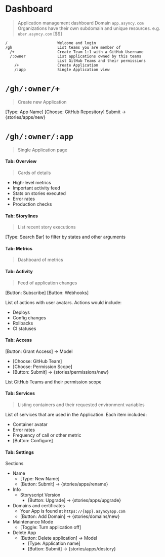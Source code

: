 # Dashboard
> Application management dashboard
> Domain `app.asyncy.com`
> Organizations have their own subdomain and unique resources. e.g. `uber.asyncy.com` [$$]

```
/                      Welcome and login
/gh                    List teams you are member of
  /+                   Create Team 1:1 with a GitHub Username
  /:owner              List applications owned by this teams
                       List GitHub Teams and their permissions
    /+                 Create Application
    /:app              Single Application view
```

# `/gh/:owner/+`
> Create new Application

[Type: App Name]
[Choose: GitHub Repository]
Submit -> {stories/apps/new}

# `/gh/:owner/:app`
> Single Application page

#### Tab: Overview
> Cards of details

- High-level metrics
- Important activity feed
- Stats on stories executed
- Error rates
- Production checks

#### Tab: Storylines
> List recent story executions

[Type: Search Bar] to filter by states and other arguments



#### Tab: Metrics
> Dashboard of metrics


#### Tab: Activity
> Feed of application changes

[Button: Subscribe]
[Button: Webhooks]

List of actions with user avatars.
Actions would include:
- Deploys
- Config changes
- Rollbacks
- CI statuses

#### Tab: Access
[Button: Grant Access] -> Model
  - [Choose: GitHub Team]
  - [Choose: Permission Scope]
  - [Button: Submit] -> {stories/permissions/new}

List GitHub Teams and their permission scope

#### Tab: Services
> Listing containers and their requested environment variables

List of services that are used in the Application.
Each item included:
- Container avatar
- Error rates
- Frequency of call or other metric
- [Button: Configure]

#### Tab: Settings

Sections
- Name
  - [Type: New Name]
  - [Button: Submit] -> {stories/apps/rename}
- Info
  - Storyscript Version
    - [Button: Upgrade] -> {stories/apps/upgrade}
- Domains and certificates
  - Your App is found at `https://{app}.asyncyapp.com`
  - [Button: Add Domain] -> {stories/domains/new}
- Maintenance Mode
  - [Toggle: Turn application off]
- Delete App
  - [Button: Delete application] -> Model
    - [Type: Application name]
    - [Button: Submit] -> {stories/apps/destory}
